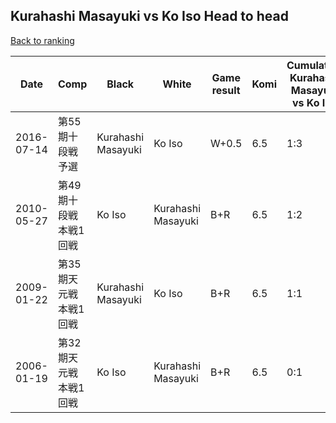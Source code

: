 ## Kurahashi Masayuki vs Ko Iso Head to head

[Back to ranking](../../index.md)




| **Date** | **Comp** | **Black** | **White** | **Game result** | **Komi** | **Cumulative Kurahashi Masayuki vs Ko Iso** | **Kurahashi Masayuki streak** | **Ko Iso streak** | 
| --- | --- | --- | --- | --- | --- | --- | --- | --- |
| 2016-07-14 | 第55期十段戦予選 | Kurahashi Masayuki | Ko Iso | W+0.5 | 6.5 | 1:3 | 0 | 2 | 
| 2010-05-27 | 第49期十段戦本戦1回戦 | Ko Iso | Kurahashi Masayuki | B+R | 6.5 | 1:2 | 0 | 1 | 
| 2009-01-22 | 第35期天元戦本戦1回戦 | Kurahashi Masayuki | Ko Iso | B+R | 6.5 | 1:1 | 1 | 0 | 
| 2006-01-19 | 第32期天元戦本戦1回戦 | Ko Iso | Kurahashi Masayuki | B+R | 6.5 | 0:1 | 0 | 1 |




